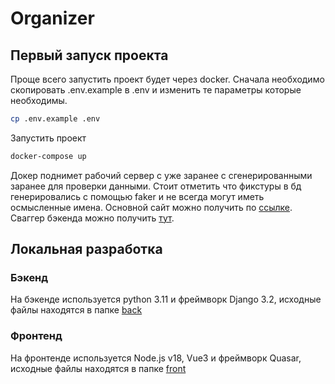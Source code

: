 # Organizer

## Первый запуск проекта

Проще всего запустить проект будет через docker. Сначала необходимо скопировать
.env.example в .env и изменить те параметры которые необходимы. 

```bash
cp .env.example .env
```

Запустить проект

```bash
docker-compose up
```

Докер поднимет рабочий сервер с уже заранее с сгенерированными заранее для проверки данными.
Стоит отметить что фикстуры в бд генерировались с помощью faker и не всегда могут иметь осмысленные имена.
Основной сайт можно получить по [ссылке](http://127.0.0.1/). Сваггер бэкенда можно получить [тут](http://127.0.0.1:8000/api/schema/swagger-ui/).

## Локальная разработка

### Бэкенд

На бэкенде используется python 3.11 и фреймворк Django 3.2, исходные файлы находятся в папке [back](back)

### Фронтенд

На фронтенде используется Node.js v18, Vue3 и фреймворк Quasar, исходные файлы находятся в папке [front](front/quasar-project)
